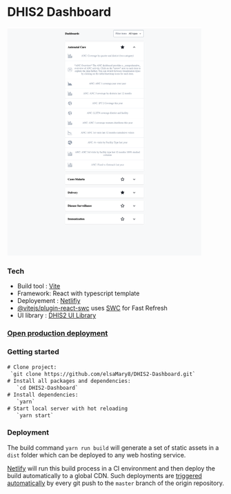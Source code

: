 # DHIS2 Dashboard

<img alt="dashboard"  src="screenshots/dashboard.png" width="450"/>

### Tech

- Build tool : [Vite](https://vitejs.dev/guide/)
- Framework: React with typescript template
- Deployement : [Netlifiy](https://docs.netlify.com/get-started/)
- [@vitejs/plugin-react-swc](https://github.com/vitejs/vite-plugin-react-swc) uses [SWC](https://swc.rs/) for Fast Refresh
- UI library : [DHIS2 UI Library](https://ui.dhis2.nu/)

### [Open production deployment](https://dhis2-challenge2.netlify.app/)

### Getting started

```shell
# Clone project:
 `git clone https://github.com/elsaMary8/DHIS2-Dashboard.git`
# Install all packages and dependencies:
   `cd DHIS2-Dashboard`
# Install dependencies:
   `yarn`
# Start local server with hot reloading
   `yarn start` 
```

### Deployment 
The build command `yarn run build` will generate a set of static assets in a `dist` folder which can be deployed to any web hosting service.

[Netlify](http://www.netlify.com) will run this build process in a CI environment and then deploy the build automatically to a global CDN. Such deployments are [triggered automatically](https://www.netlify.com/docs/continuous-deployment/) by every git push to the `master` branch of the origin repository.
